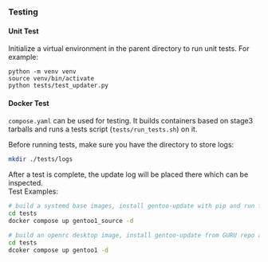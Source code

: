 ### Testing

#### Unit Test
Initialize a virtual environment in the parent directory to run unit tests. 
For example:
```
python -m venv venv
source venv/bin/activate
python tests/test_updater.py
```

#### Docker Test
`compose.yaml` can be used for testing. It builds containers based on stage3 
tarballs and runs a tests script (`tests/run_tests.sh`) on it.  

Before running tests, make sure you have the directory to store logs:
```bash
mkdir ./tests/logs
```
After a test is complete, the update log will be placed there which can be inspected.  
Test Examples:
```bash
# build a systemd base images, install gentoo-update with pip and run full update
cd tests
docker compose up gentoo1_source -d

# build an openrc desktop image, install gentoo-update from GURU repo and run security update
cd tests
dcoker compose up gentoo1 -d
```
